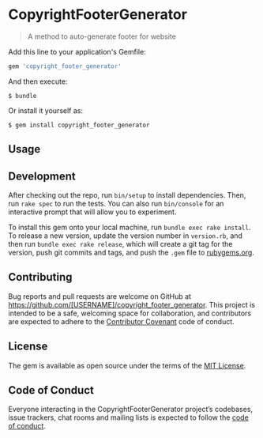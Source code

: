 # CopyrightFooterGenerator

> A method to auto-generate footer for website

Add this line to your application's Gemfile:

```ruby
gem 'copyright_footer_generator'
```

And then execute:

    $ bundle

Or install it yourself as:

    $ gem install copyright_footer_generator

## Usage


## Development

After checking out the repo, run `bin/setup` to install dependencies. Then, run `rake spec` to run the tests. You can also run `bin/console` for an interactive prompt that will allow you to experiment.

To install this gem onto your local machine, run `bundle exec rake install`. To release a new version, update the version number in `version.rb`, and then run `bundle exec rake release`, which will create a git tag for the version, push git commits and tags, and push the `.gem` file to [rubygems.org](https://rubygems.org).

## Contributing

Bug reports and pull requests are welcome on GitHub at https://github.com/[USERNAME]/copyright_footer_generator. This project is intended to be a safe, welcoming space for collaboration, and contributors are expected to adhere to the [Contributor Covenant](http://contributor-covenant.org) code of conduct.

## License

The gem is available as open source under the terms of the [MIT License](http://opensource.org/licenses/MIT).

## Code of Conduct

Everyone interacting in the CopyrightFooterGenerator project’s codebases, issue trackers, chat rooms and mailing lists is expected to follow the [code of conduct](https://github.com/[USERNAME]/copyright_footer_generator/blob/master/CODE_OF_CONDUCT.md).
